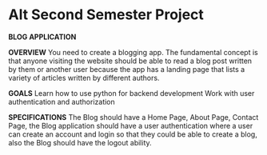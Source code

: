 # Alt Second Semester Project
**BLOG APPLICATION**

**OVERVIEW**
You need to create a blogging app. The fundamental concept is that anyone visiting the website should be able to read a blog post written by them or another user because the app has a landing page that lists a variety of articles written by different authors.

**GOALS**
Learn how to use python for backend development
Work with user authentication and authorization

**SPECIFICATIONS**
The Blog should have a Home Page, About Page, Contact Page, the Blog application should have a user authentication where a user can create an account and login so that they  could be able to create a blog, also the Blog should have the logout ability.

